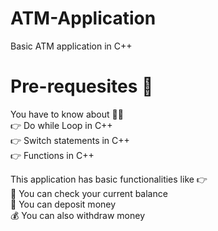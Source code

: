 # ATM-Application
Basic ATM application in C++

# Pre-requesites 🤔  
You have to know about 🙅‍♀️  
👉 Do while Loop in C++  
👉 Switch statements in C++  
👉 Functions in C++

This application has basic functionalities like 👉  
👀 You can check your current balance  
🤑 You can deposit money  
💰 You can also withdraw money
